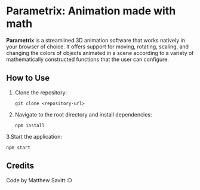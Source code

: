 # Parametrix: Animation made with math

**Parametrix** is a streamlined 3D animation software that works natively in your browser of choice. It offers support for moving, rotating, scaling, and changing the colors of objects animated in a scene according to a variety of mathematically constructed functions that the user can configure.

## How to Use

1. Clone the repository:
   ```
   git clone <repository-url>
   ```
2. Navigate to the root directory and install dependencies:
   ```
   npm install
   ```
3.Start the application:
   ```
   npm start
   ```


## Credits
Code by Matthew Savitt :D